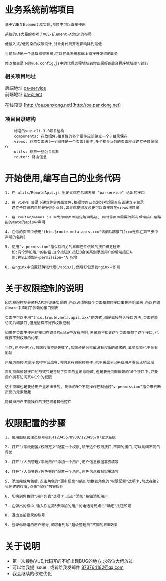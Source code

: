 # 业务系统前端项目
```
基于VUE与ElementUI实现,项目中可以直接使用

系统的UI大量的参考了VUE-Element-Admin的布局

低侵入式/低污染的权限设计,对业务代码开发影响降到最低

当前系统是一个基础框架系统,可以在此系统基础上直接开发你的业务

修改根目录下的vue.config.js中的代理远程地址到你部署好的后台程序地址即可运行
```

### 相关项目地址
后端地址 [oa-service](https://github.com/873764182/oa-service)  
前端地址 [oa-client](https://github.com/873764182/oa-client)  
  
在线预览 [http://oa.panxiong.net](http://oa.panxiong.net)

### 项目目录结构
```
    标准的vue-cli-3.0项目结构
    components: 存放组件,相关性的多个组件应该建立一个子目录保存
    views: 存放页面级(一个组件是一个页面)组件,多个相关业务的页面应该建立子目录保存
    utils: 存放一些公关对象
    router: 路由信息
```

# 开始使用,编写自己的业务代码
```
1. 在 utils/RemoteApis.js 里定义你在后端系统 "oa-service" 给出的接口

2. 在 views 目录下建立你的页面文件,根据你的业务划分考虑是否应该建立子目录
   建立子目录的目的是好划分业务,如果你觉得没必要可以直接放在views根目录

3. 在 router/menus.js 中为你的页面指定路由路径, 同时将页面需要的所有后端接口在路由的mate的apis中声明

4. 在你的页面中使用"this.$route.meta.apis.xxx"访问后端接口(xxx是你在第三步中声明的名称)

5. 使用"v-permission"指令将相关的界面控件依赖的接口绑定起来
   如:有个添加用户的按钮,这个按钮B,按钮B会关系到添加用户的后端接口A
   则:在B上添加v-permission='A'指令

6. 在nginx中设置好跨域代理(/apis/),然后打包丢到nginx中即可
```

# 关于权限控制的说明
```
因为权限控制是依托API检测来实现的,所以必须把每个页面依赖的接口事先声明出来,所以在路由mate中声明了依赖的接口列表

页面中可以不用"this.$route.meta.apis.xxx"的方式,而是直接导入接口方法,页面也能访问后端接口,但是这样不好做权限控制

如果在页面中使用的接口在路由的mate中没有声明,系统将不知道这个页面依赖了这个接口,也就做不到权限的约束

当然,也不用担心,前端权限控制失效了,后端还是会拦截没有权限的请求的,业务功能也不会有影响

只是页面的UI展示变得不合逻辑,明明没有权限的操作,就不要显示出来给用户看会比较合理

声明页面依赖接口的形式只是控制了页面的显示与隐藏,但是要是页面依赖的10个接口中,只要用户拥有访问其中1个的权限

这个页面也是要给用户显示出来的, 剩余的9个不能操作控制通过"v-permission"指令来判断页面的元素隐藏

隐藏掉用户不能操作的按钮或者其他控件
```

# 权限配置的步骤
```
1. 使用超级管理员账号密码(12345678900/12345678)登录系统

2. 打开"/系统配置/权限定义"配置一个权限,赋予这个权限接口,不同的接口,可以访问不同的界面

3. 打开"/人员管理/系统用户"添加一个用户,用户信息根据需要填写

4. 打开"/人员管理/角色管理"配置一个角色,角色信息根据需要填写

5. 添加完成角色后,点击角色的"更多信息"按钮,切换到角色的"权限配置"选项卡,勾选在第2步创建的权限,点击"保存"按钮保存

6. 切换到角色的"用户列表"选项卡,点击"添加"按钮添加用户.

7. 在弹出的框中,输入你在第3步添加的用户的电话号码点击"确定"按钮即可

8. 退出当前登录的账号

9. 登录你新增的用户账号,即可看到与"超级管理员"不同的界面效果
```

# 关于说明
+ 第一次接触VUE,代码写的不好出现BUG的地方,求各位大佬放过
+ 可以给我提 issue , 或者给我发邮件 [873764182@qq.com](mailto:873764182@qq.com)
+ 我会继续的改进优化